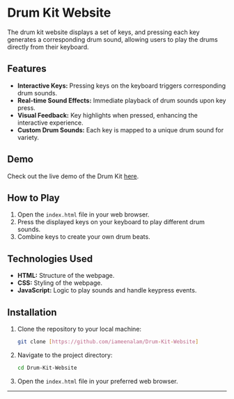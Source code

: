 # Drum Kit Website

The drum kit website displays a set of keys, and pressing each key generates a corresponding drum sound, allowing users to play the drums directly from their keyboard.

## Features

- **Interactive Keys:** Pressing keys on the keyboard triggers corresponding drum sounds.
- **Real-time Sound Effects:** Immediate playback of drum sounds upon key press.
- **Visual Feedback:** Key highlights when pressed, enhancing the interactive experience.
- **Custom Drum Sounds:** Each key is mapped to a unique drum sound for variety.

## Demo

Check out the live demo of the Drum Kit [here](https://ddrum-kit.vercel.app/).

## How to Play

1. Open the `index.html` file in your web browser.
2. Press the displayed keys on your keyboard to play different drum sounds.
3. Combine keys to create your own drum beats.

## Technologies Used

- **HTML:** Structure of the webpage.
- **CSS:** Styling of the webpage.
- **JavaScript:** Logic to play sounds and handle keypress events.

## Installation

1. Clone the repository to your local machine:

   ```bash
   git clone [https://github.com/iameenalam/Drum-Kit-Website]
   ```

2. Navigate to the project directory:

   ```bash
   cd Drum-Kit-Website
   ```

3. Open the `index.html` file in your preferred web browser.

---
